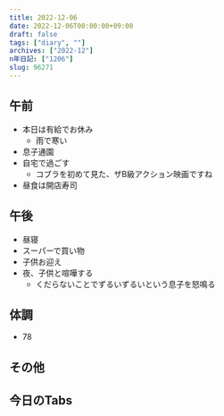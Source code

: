 ```yaml
---
title: 2022-12-06
date: 2022-12-06T00:00:00+09:00
draft: false
tags: ["diary", ""]
archives: ["2022-12"]
n年日記: ["1206"]
slug: 96271
---
```

## 午前
- 本日は有給でお休み
  - 雨で寒い
- 息子通園
- 自宅で過ごす
  - コブラを初めて見た、ザB級アクション映画ですね
- 昼食は開店寿司
## 午後
- 昼寝
- スーパーで買い物
- 子供お迎え
- 夜、子供と喧嘩する
  - くだらないことでずるいずるいという息子を怒鳴る
## 体調
- 78
## その他
## 今日のTabs